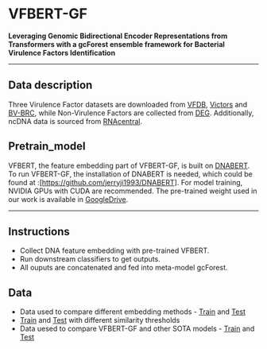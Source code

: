 # VFBERT-GF

**Leveraging Genomic Bidirectional Encoder Representations from Transformers with a gcForest ensemble framework for Bacterial Virulence Factors Identification**

---

## Data description

Three Virulence Factor datasets are downloaded from [VFDB](http://www.mgc.ac.cn/VFs/), [Victors](https://phidias.us/victors/) and [BV-BRC](https://www.bv-brc.org/), while Non-Virulence Factors are collected from [DEG](http://origin.tubic.org/deg/public/index.php). Additionally, ncDNA data is sourced from [RNAcentral](https://rnacentral.org/).


## Pretrain_model

VFBERT, the feature embedding part of VFBERT-GF, is built on [DNABERT](https://github.com/jerryji1993/DNABERT). To run VFBERT-GF, the installation of DNABERT is needed, which could be found at :[https://github.com/jerryji1993/DNABERT]. For model training, NVIDIA GPUs with CUDA are recommended.
The pre-trained weight used in our work is available in [GoogleDrive](https://drive.google.com/file/d/1JY2GhjqQIx23JNivn3yiSP7XAgBjQKyV/view?usp=sharing).

---

## Instructions

- Collect DNA feature embedding with pre-trained VFBERT.
- Run downstream classifiers to get outputs. 
- All ouputs are concatenated and fed into meta-model gcForest.

## Data

- Data used to compare different embedding methods - [Train](https://drive.google.com/drive/folders/1QyIiCnCNUSbXTpbPbT9xaW1hWb72JsLD?usp=sharing) and [Test](https://drive.google.com/drive/folders/1RPz6BIoQIHyI2XhXdKTHniecuU5CYTFf?usp=sharing)
- [Train](https://drive.google.com/drive/folders/14GCsk3wQLw-w2WcLAa5zCaAt206Q2hgd?usp=sharing) and [Test](https://drive.google.com/drive/folders/13q4W6L0gd_ThWj1XnbwZ2-DYy1KnmklH?usp=sharing) with different similarity thresholds
- Data uesed to compare VFBERT-GF and other SOTA models - [Train](https://drive.google.com/drive/folders/1u8B25J5BIUR1FngwubBp4g859IIFyasn?usp=sharing) and [Test](https://drive.google.com/drive/folders/1EHRh1EiKOOftt_VIw5sY_EVIY9fXlmA2?usp=sharing)
